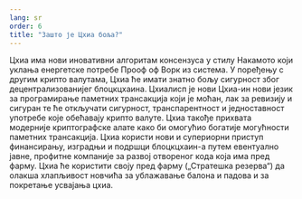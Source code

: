 ```yaml
---
lang: sr
order: 6
title: "Зашто је Цхиа боља?"
---
```

Цхиа има нови иновативни алгоритам консензуса у стилу Накамото који уклања енергетске потребе Прооф оф Ворк из система. У поређењу с другим крипто валутама, Цхиа ће имати знатно бољу сигурност због децентрализованијег блоцкцхаина. Цхиалисп је нови Цхиа-ин нови језик за програмирање паметних трансакција који је моћан, лак за ревизију и сигуран те ће откључати сигурност, транспарентност и једноставност употребе које обећавају крипто валуте. Цхиа такође прихвата модерније криптографске алате како би омогућио богатије могућности паметних трансакција. Цхиа користи нови и супериорни приступ финансирању, изградњи и подршци блоцкцхаин-а путем евентуално јавне, профитне компаније за развој отвореног кода која има пред фарму. Цхиа ће користити своју пред фарму („Стратешка резерва“) да олакша хлапљивост новчића за ублажавање балона и падова и за покретање усвајања цхиа.
